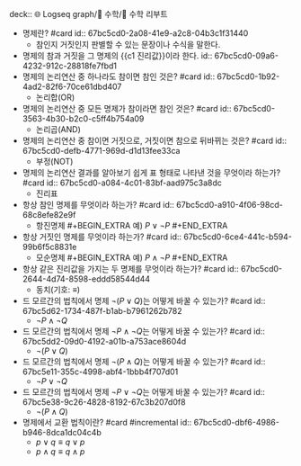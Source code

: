 deck:: 🌐 Logseq graph/📂 수학/📖 수학 리부트

- 명제란? #card
  id:: 67bc5cd0-2a08-41e9-a2c8-04b3c1f31440
	- 참인지 거짓인지 판별할 수 있는 문장이나 수식을 말한다.
- 명제의 참과 거짓을 그 명제의 {{c1 진리값}}이라 한다.
  id:: 67bc5cd0-09a6-4232-912c-28818fe7fbd1
- 명제의 논리연산 중 하나라도 참이면 참인 것은? #card
  id:: 67bc5cd0-1b92-4ad2-82f6-70ce61dbd407
	- 논리합(OR)
- 명제의 논리연산 중 모든 명제가 참이라면 참인 것은? #card
  id:: 67bc5cd0-3563-4b30-b2c0-c5ff4b754a09
	- 논리곱(AND)
- 명제의 논리연산 중 참이면 거짓으로, 거짓이면 참으로 뒤바뀌는 것은? #card
  id:: 67bc5cd0-defb-4771-969d-d1d13fee33ca
	- 부정(NOT)
- 명제의 논리연산 결과를 알아보기 쉽게 표 형태로 나타낸 것을 무엇이라 하는가? #card
  id:: 67bc5cd0-a084-4c01-83bf-aad975c3a8dc
	- 진리표
- 항상 참인 명제를 무엇이라 하는가? #card
  id:: 67bc5cd0-a910-4f06-98cd-68c8efe82e9f
	- 항진명제
	  #+BEGIN_EXTRA
	  예) $P \vee \neg P$
	  #+END_EXTRA
- 항상 거짓인 명제를 무엇이라 하는가? #card
  id:: 67bc5cd0-6ce4-441c-b594-99b6f5c8831e
	- 모순명제
	  #+BEGIN_EXTRA
	  예) $P \wedge \neg P$
	  #+END_EXTRA
- 항상 같은 진리값을 가지는 두 명제를 무엇이라 하는가? #card
  id:: 67bc5cd0-2644-4d74-8598-eddd58544d44
	- 동치(기호: $\equiv$)
- 드 모르간의 법칙에서 명제 $\neg(P \vee Q)$는 어떻게 바꿀 수 있는가? #card
  id:: 67bc5d62-1734-487f-b1ab-b7961262b782
	- $\neg P \wedge \neg Q$
- 드 모르간의 법칙에서 명제 $\neg P \wedge \neg Q$는 어떻게 바꿀 수 있는가? #card
  id:: 67bc5dd2-09d0-4192-a01b-a753ace8604d
	- $\neg(P \vee Q)$
- 드 모르간의 법칙에서 명제 $\neg(P \wedge Q)$는 어떻게 바꿀 수 있는가? #card
  id:: 67bc5e11-355c-4998-abf4-1bbb4f707d01
	- $\neg P \vee \neg Q$
- 드 모르간의 법칙에서 명제 $\neg P \vee \neg Q$는 어떻게 바꿀 수 있는가? #card
  id:: 67bc5e38-9c26-4828-8192-67c3b207d0f8
	- $\neg(P \wedge Q)$
- 명제에서 교환 법칙이란? #card #incremental
  id:: 67bc5cd0-dbf6-4986-b946-8dca1dc04c4b
	- $p \vee  q \equiv q \vee p$
	- $p \wedge  q \equiv q \wedge p$